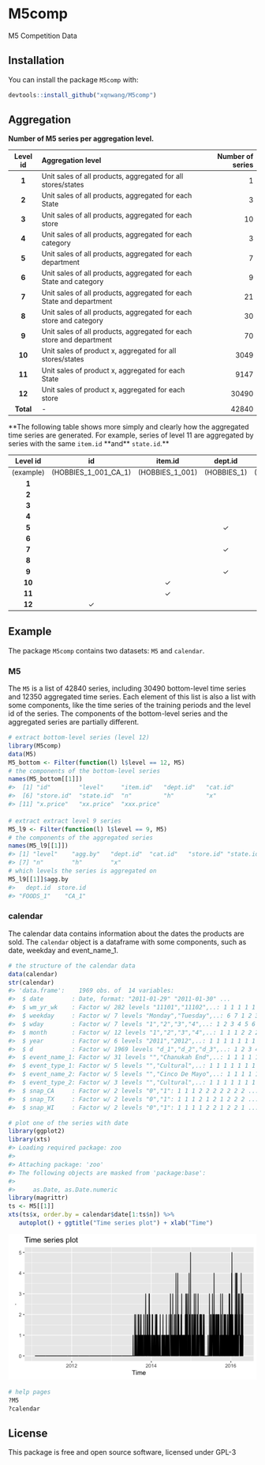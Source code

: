 
M5comp
======

M5 Competition Data

Installation
------------

You can install the package `M5comp` with:

``` r
devtools::install_github("xqnwang/M5comp")
```

Aggregation
-----------

**Number of M5 series per aggregation level.**

|  Level id | Aggregation level                                                    |  Number of series|
|:---------:|:---------------------------------------------------------------------|-----------------:|
|   **1**   | Unit sales of all products, aggregated for all stores/states         |                 1|
|   **2**   | Unit sales of all products, aggregated for each State                |                 3|
|   **3**   | Unit sales of all products, aggregated for each store                |                10|
|   **4**   | Unit sales of all products, aggregated for each category             |                 3|
|   **5**   | Unit sales of all products, aggregated for each department           |                 7|
|   **6**   | Unit sales of all products, aggregated for each State and category   |                 9|
|   **7**   | Unit sales of all products, aggregated for each State and department |                21|
|   **8**   | Unit sales of all products, aggregated for each store and category   |                30|
|   **9**   | Unit sales of all products, aggregated for each store and department |                70|
|   **10**  | Unit sales of product x, aggregated for all stores/states            |              3049|
|   **11**  | Unit sales of product x, aggregated for each State                   |              9147|
|   **12**  | Unit sales of product x, aggregated for each store                   |             30490|
| **Total** | -                                                                    |             42840|

**The following table shows more simply and clearly how the aggregated time series are generated. For example, series of level 11 are aggregated by series with the same `item.id` **and\*\* `state.id`.\*\*

<table style="width:100%;">
<colgroup>
<col width="14%" />
<col width="14%" />
<col width="14%" />
<col width="14%" />
<col width="14%" />
<col width="14%" />
<col width="14%" />
</colgroup>
<thead>
<tr class="header">
<th align="center">Level id</th>
<th align="center">id</th>
<th align="center">item.id</th>
<th align="center">dept.id</th>
<th align="center">cat.id</th>
<th align="center">store.id</th>
<th align="center">state.id</th>
</tr>
</thead>
<tbody>
<tr class="odd">
<td align="center">(example)</td>
<td align="center">(HOBBIES_1_001_CA_1)</td>
<td align="center">(HOBBIES_1_001)</td>
<td align="center">(HOBBIES_1)</td>
<td align="center">(HOBBIES)</td>
<td align="center">(CA_1)</td>
<td align="center">(CA)</td>
</tr>
<tr class="even">
<td align="center"><strong>1</strong></td>
<td align="center"></td>
<td align="center"></td>
<td align="center"></td>
<td align="center"></td>
<td align="center"></td>
<td align="center"></td>
</tr>
<tr class="odd">
<td align="center"><strong>2</strong></td>
<td align="center"></td>
<td align="center"></td>
<td align="center"></td>
<td align="center"></td>
<td align="center"></td>
<td align="center"><span class="math inline">✓</span></td>
</tr>
<tr class="even">
<td align="center"><strong>3</strong></td>
<td align="center"></td>
<td align="center"></td>
<td align="center"></td>
<td align="center"></td>
<td align="center"><span class="math inline">✓</span></td>
<td align="center"></td>
</tr>
<tr class="odd">
<td align="center"><strong>4</strong></td>
<td align="center"></td>
<td align="center"></td>
<td align="center"></td>
<td align="center"><span class="math inline">✓</span></td>
<td align="center"></td>
<td align="center"></td>
</tr>
<tr class="even">
<td align="center"><strong>5</strong></td>
<td align="center"></td>
<td align="center"></td>
<td align="center"><span class="math inline">✓</span></td>
<td align="center"></td>
<td align="center"></td>
<td align="center"></td>
</tr>
<tr class="odd">
<td align="center"><strong>6</strong></td>
<td align="center"></td>
<td align="center"></td>
<td align="center"></td>
<td align="center"><span class="math inline">✓</span></td>
<td align="center"></td>
<td align="center"><span class="math inline">✓</span></td>
</tr>
<tr class="even">
<td align="center"><strong>7</strong></td>
<td align="center"></td>
<td align="center"></td>
<td align="center"><span class="math inline">✓</span></td>
<td align="center"></td>
<td align="center"></td>
<td align="center"><span class="math inline">✓</span></td>
</tr>
<tr class="odd">
<td align="center"><strong>8</strong></td>
<td align="center"></td>
<td align="center"></td>
<td align="center"></td>
<td align="center"><span class="math inline">✓</span></td>
<td align="center"><span class="math inline">✓</span></td>
<td align="center"></td>
</tr>
<tr class="even">
<td align="center"><strong>9</strong></td>
<td align="center"></td>
<td align="center"></td>
<td align="center"><span class="math inline">✓</span></td>
<td align="center"></td>
<td align="center"><span class="math inline">✓</span></td>
<td align="center"></td>
</tr>
<tr class="odd">
<td align="center"><strong>10</strong></td>
<td align="center"></td>
<td align="center"><span class="math inline">✓</span></td>
<td align="center"></td>
<td align="center"></td>
<td align="center"></td>
<td align="center"></td>
</tr>
<tr class="even">
<td align="center"><strong>11</strong></td>
<td align="center"></td>
<td align="center"><span class="math inline">✓</span></td>
<td align="center"></td>
<td align="center"></td>
<td align="center"></td>
<td align="center"><span class="math inline">✓</span></td>
</tr>
<tr class="odd">
<td align="center"><strong>12</strong></td>
<td align="center"><span class="math inline">✓</span></td>
<td align="center"></td>
<td align="center"></td>
<td align="center"></td>
<td align="center"></td>
<td align="center"></td>
</tr>
</tbody>
</table>

Example
-------

The package `M5comp` contains two datasets: `M5` and `calendar`.

### M5

The `M5` is a list of 42840 series, including 30490 bottom-level time series and 12350 aggregated time series. Each element of this list is also a list with some components, like the time series of the training periods and the level id of the series. The components of the bottom-level series and the aggregated series are partially different.

``` r
# extract bottom-level series (level 12)
library(M5comp)
data(M5)
M5_bottom <- Filter(function(l) l$level == 12, M5)
# the components of the bottom-level series
names(M5_bottom[[1]])
#>  [1] "id"        "level"     "item.id"   "dept.id"   "cat.id"   
#>  [6] "store.id"  "state.id"  "n"         "h"         "x"        
#> [11] "x.price"   "xx.price"  "xxx.price"

# extract extract level 9 series
M5_l9 <- Filter(function(l) l$level == 9, M5)
# the components of the aggregated series
names(M5_l9[[1]])
#> [1] "level"    "agg.by"   "dept.id"  "cat.id"   "store.id" "state.id"
#> [7] "n"        "h"        "x"
# which levels the series is aggregated on
M5_l9[[1]]$agg.by
#>   dept.id  store.id 
#> "FOODS_1"    "CA_1"
```

### calendar

The calendar data contains information about the dates the products are sold. The `calendar` object is a dataframe with some components, such as date, weekday and event\_name\_1.

``` r
# the structure of the calendar data
data(calendar)
str(calendar)
#> 'data.frame':    1969 obs. of  14 variables:
#>  $ date        : Date, format: "2011-01-29" "2011-01-30" ...
#>  $ wm_yr_wk    : Factor w/ 282 levels "11101","11102",..: 1 1 1 1 1 1 1 2 2 2 ...
#>  $ weekday     : Factor w/ 7 levels "Monday","Tuesday",..: 6 7 1 2 3 4 5 6 7 1 ...
#>  $ wday        : Factor w/ 7 levels "1","2","3","4",..: 1 2 3 4 5 6 7 1 2 3 ...
#>  $ month       : Factor w/ 12 levels "1","2","3","4",..: 1 1 1 2 2 2 2 2 2 2 ...
#>  $ year        : Factor w/ 6 levels "2011","2012",..: 1 1 1 1 1 1 1 1 1 1 ...
#>  $ d           : Factor w/ 1969 levels "d_1","d_2","d_3",..: 1 2 3 4 5 6 7 8 9 10 ...
#>  $ event_name_1: Factor w/ 31 levels "","Chanukah End",..: 1 1 1 1 1 1 1 1 28 1 ...
#>  $ event_type_1: Factor w/ 5 levels "","Cultural",..: 1 1 1 1 1 1 1 1 5 1 ...
#>  $ event_name_2: Factor w/ 5 levels "","Cinco De Mayo",..: 1 1 1 1 1 1 1 1 1 1 ...
#>  $ event_type_2: Factor w/ 3 levels "","Cultural",..: 1 1 1 1 1 1 1 1 1 1 ...
#>  $ snap_CA     : Factor w/ 2 levels "0","1": 1 1 1 2 2 2 2 2 2 2 ...
#>  $ snap_TX     : Factor w/ 2 levels "0","1": 1 1 1 2 1 2 1 2 2 2 ...
#>  $ snap_WI     : Factor w/ 2 levels "0","1": 1 1 1 1 2 2 1 2 2 1 ...
```

``` r
# plot one of the series with date
library(ggplot2)
library(xts)
#> Loading required package: zoo
#> 
#> Attaching package: 'zoo'
#> The following objects are masked from 'package:base':
#> 
#>     as.Date, as.Date.numeric
library(magrittr)
ts <- M5[[1]]
xts(ts$x, order.by = calendar$date[1:ts$n]) %>% 
   autoplot() + ggtitle("Time series plot") + xlab("Time")
```

![](README-unnamed-chunk-4-1.png)

``` r
# help pages
?M5
?calendar
```

License
-------

This package is free and open source software, licensed under GPL-3
